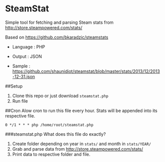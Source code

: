 SteamStat
=========

Simple tool for fetching and parsing Steam stats from http://store.steampowered.com/stats/

Based on https://github.com/bkaradzic/steamstats

+ Language : PHP

+ Output : JSON

+ Sample : https://github.com/shaunidiot/steamstat/blob/master/stats/2013/12/2013-12-31.json

##Setup
1. Clone this repo or just download `steamstat.php`
2. Run file

##Cron
Alow cron to run this file every hour. Stats will be appended into its respective file.

`0 */1 * * * php /home/root/steamstat.php`

###steamstat.php
What does this file do exactly?

1. Create folder depending on year in `stats/` and month in `stats/YEAR/`
2. Grab and parse data from http://store.steampowered.com/stats/
3. Print data to respective folder and file.